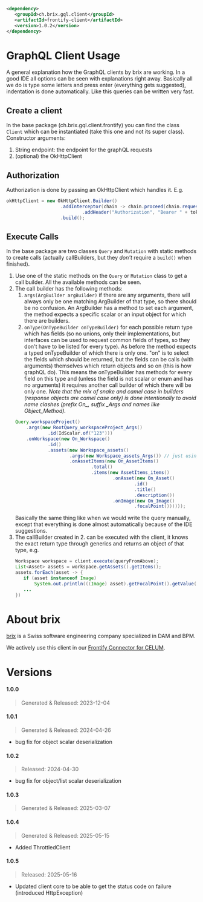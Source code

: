 ```xml
<dependency>
   <groupId>ch.brix.gql.client</groupId>
   <artifactId>frontify-client</artifactId>
   <version>1.0.2</version>
</dependency>
```

# GraphQL Client Usage

A general explanation how the GraphQL clients by brix are working. In a good IDE all options can be seen with explanations right away. Basically all we do is type some letters and press enter (everything gets suggested), indentation is done automatically. Like this queries can be written very fast.

## Create a client

In the base package (ch.brix.gql.client.frontify) you can find the class `Client` which can be instantiated (take this one and not its super class). Constructor arguments:

1. String endpoint: the endpoint for the graphQL requests
2. (optional) the OkHttpClient

## Authorization

Authorization is done by passing an OkHttpClient which handles it. E.g.

```java
okHttpClient = new OkHttpClient.Builder()
                    .addInterceptor(chain -> chain.proceed(chain.request().newBuilder()
                            .addHeader("Authorization", "Bearer " + token).build()))
                    .build();
```

## Execute Calls

In the base package are two classes `Query` and `Mutation` with static methods to create calls (actually callBuilders, but they *don't* require a `build()` when finished).

1. Use one of the static methods on the `Query` or `Mutation` class to get a call builder. All the available methods can be seen.
2. The call builder has the following methods:
    1. `args(ArgBuilder argBuilder)` if there are any arguments, there will always only be one matching ArgBuilder of that type, so there should be no confusion. An ArgBuilder has a method to set each argument, the method expects a specific scalar or an input object for which there are builders.
    2. `onType(OnTypeBuilder onTypeBuilder)` for each possible return type which has fields (so no unions, only their implementations, but interfaces can be used to request common fields of types, so they don't have to be listed for every type). As before the method expects a typed onTypeBuilder of which there is only one. 
    "on" is to select the fields which should be returned, but the fields can be calls (with arguments) themselves which return objects and so on (this is how graphQL do). This means the onTypeBuilder has methods for every field on this type and (unless the field is not scalar or enum and has no arguments) it requires another call builder of which there will be only one. *Note that the mix of snake and camel case in builders (response objects are camel case only) is done intentionally to avoid name clashes (prefix On_, suffix _Args and names like Object_Method).*
    ```java
    Query.workspaceProject()
        .args(new RootQuery_workspaceProject_Args()
                .id(IdScalar.of("123")))
        .onWorkspace(new On_Workspace()
                .id()
                .assets(new Workspace_assets()
                        .args(new Workspace_assets_Args()) // just using default arg values
                        .onAssetItems(new On_AssetItems()
                                .total()
                                .items(new AssetItems_items()
                                        .onAsset(new On_Asset()
                                                .id()
                                                .title()
                                                .description())
                                        .onImage(new On_Image()
                                                .focalPoint())))));
    ```
    Basically the same thing like when we would write the query manually, except that everything is done almost automatically because of the IDE suggestions.
3. The callBuilder created in 2. can be executed with the client, it knows the exact return type through generics and returns an object of that type, e.g.
    ```java
   Workspace workspace = client.execute(queryFromAbove);
   List<Asset> assets = workspace.getAssets().getItems();
   assets.forEach(asset -> {
       if (asset instanceof Image)
           System.out.println(((Image) asset).getFocalPoint().getValue());
       ...
   })
    ```
   
# About brix

[brix](https://www.brix.ch/) is a Swiss software engineering company specialized in DAM and BPM.

We actively use this client in our [Frontify Connector for CELUM](https://www.brix.ch/en/extensions/frontify-connect).

# Versions

#### 1.0.0
> Generated & Released: 2023-12-04

#### 1.0.1
> Generated & Released: 2024-04-26

- bug fix for object scalar deserialization

#### 1.0.2
> Released: 2024-04-30

- bug fix for object/list scalar deserialization

#### 1.0.3
> Generated & Released: 2025-03-07

#### 1.0.4

> Generated & Released: 2025-05-15

- Added ThrottledClient

#### 1.0.5

> Released: 2025-05-16

- Updated client core to be able to get the status code on failure (introduced HttpException)